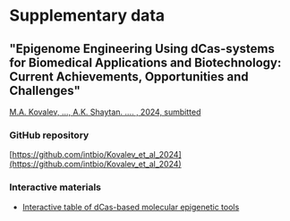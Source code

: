 # Supplementary data
## "Epigenome Engineering Using dCas-systems for Biomedical Applications and Biotechnology: Current Achievements, Opportunities and Challenges"
[M.A. Kovalev, ..., A.K. Shaytan. .... , 2024, sumbitted]()

### GitHub repository
[https://github.com/intbio/Kovalev_et_al_2024](https://github.com/intbio/Kovalev_et_al_2024)

### Interactive materials
- [Interactive table of dCas-based molecular epigenetic tools](dCas_tools_table)




